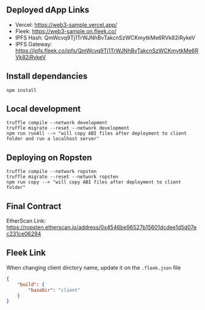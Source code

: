 ## Deployed dApp Links

* Vercel: https://web3-sample.vercel.app/
* Fleek: https://web3-sample.on.fleek.co/
* IPFS Hash: QmWcvq9Tj1TrWJNhBvTakcnSzWCKmytkMe6RVk82iRykeV
* IPFS Gateway: https://ipfs.fleek.co/ipfs/QmWcvq9Tj1TrWJNhBvTakcnSzWCKmytkMe6RVk82iRykeV

## Install dependancies

```code
npm install
```

## Local development
```code
truffle compile --network development
truffle migrate --reset --network development
npm run runAll --> "will copy ABI files after deployment to client folder and run a localhost server"
```

## Deploying on Ropsten
```code
truffle compile --network ropsten
truffle migrate --reset --network ropsten
npm run copy --> "will copy ABI files after deployment to client folder"
````

## Final Contract
EtherScan Link: https://ropsten.etherscan.io/address/0x4546be96527b15601dcdee1d5d07ec231ce06294

## Fleek Link
When changing client dirctory name, update it on the `.fleek.json` file

```json
{
    "build": {
        "baseDir": "client"
    }
}
```
